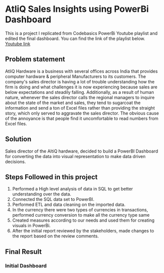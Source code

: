# AtliQ Sales Insights using PowerBi Dashboard
This is a project I replicated from Codebasics PowerBi Youtube playlist and edited the final dashboard. You can find the link of the playlist below. 
[Youtube link](https://www.youtube.com/watch?v=hhZ62IlTxYs&list=PLeo1K3hjS3utcb9nKtanhcn8jd2E0Hp9b&ab_channel=codebasics)

## Problem statement
AtliQ Hardware is a business with several offices across India that provides computer hardware & peripheral Manufacturers to its customers. The company's sales director is having a lot of trouble understanding how the firm is doing and what challenges it is now experiencing because sales are below expectations and steadily falling. Additionally, as a result of human nature, whenever the sales director calls the regional managers to inquire about the state of the market and sales, they tend to sugarcoat the information and send a ton of Excel files rather than providing the straight story, which only served to aggravate the sales director. The obvious cause of the annoyance is that people find it uncomfortable to read numbers from Excel files.

## Solution
Sales director of the AltiQ hardware, decided to build a PowerBI Dashboard for converting the data into visual representation to make data driven decisions. 

## Steps Followed in this project
1. Performed a High level analysis of data in SQL to get better understanding over the data.
2. Connected the SQL data set to PowerBI.
3. Performed ETL and data cleaning on the imported data.
4. In the currency there were two types of currencies in transactions, performed currency conversion to make all the currency type same
5. Created measures according to our needs and used them for creating visuals in PowerBi.
6. After the initial report reviewed by the stakeholders, made changes to the report based on the review comments.

## Final Result
### Initial Dashboard

